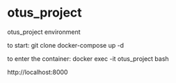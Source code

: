 # otus_project
otus_project environment

to start:
git clone
docker-compose up -d

to enter the container:
docker exec -it otus_project bash

http://localhost:8000
